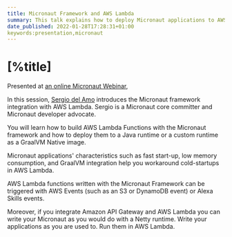 ```yaml
---
title: Micronaut Framework and AWS Lambda
summary: This talk explains how to deploy Micronaut applications to AWS Lambda.
date_published: 2022-01-28T17:28:31+01:00
keywords:presentation,micronaut
---
```


# [%title]

Presented at [an online Micronaut Webinar](https://sergiodelamo.com/blog/combining-micronaut-framework-and-aws.html),

In this session, [Sergio del Amo](https://sergiodelamo.com) introduces the Micronaut framework integration with AWS Lambda. Sergio is a Micronaut core committer and Micronaut developer advocate.

You will learn how to build AWS Lambda Functions with the Micronaut framework and how to deploy them to a Java runtime or a custom runtime as a GraalVM Native image. 

Micronaut applications' characteristics such as fast start-up, low memory consumption, and GraalVM integration help you workaround cold-startups in AWS Lambda.

AWS Lambda functions written with the Micronaut Framework can be triggered with AWS Events (such as an S3 or DynamoDB event) or Alexa Skills events. 

Moreover, if you integrate Amazon API Gateway and AWS Lambda you can write your Micronaut as you would do with a Netty runtime. Write your applications as you are used to. Run them in AWS Lambda. 